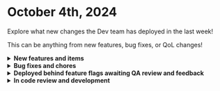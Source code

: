 # October 4th, 2024

Explore what new changes the Dev team has deployed in the last week!

This can be anything from new features, bug fixes, or QoL changes!

<details>

<summary><strong>New features and items</strong></summary>

* Added the ability to use Org variables in Trigger Criteria
* Added a List Forms action with granular permissions

</details>

<details>

<summary><strong>Bug fixes and chores</strong></summary>

* Prevent copy/pasting of subworkflows between orgs that contain actions that don't exist in the target org
* Fixed column pinning for DataTables in App Platform
* Fixed a problem with List Workflow Executions With Time Savings action to require the updated_at field to bound the time savings portion of the query.
* Auto-focus the search bar for New Org Picker
* Fixed routing for custom page names that start with reserved routes in App Platform
* Automatically set the value on forms dropdown when users type to search preventing the need to click the item
* Fixed the App Platform `View` permission to include site themes
* Fixed frontend crashing on certain Github integration actions
* Added feature flag checks for multiplayer workflows
* Fixed falsey boolean handling and make it more consistent with user expectations
* Surface errors in webhook trigger tester that would cause a workflow to not start unrelated to the filters such as invalid request origin
* Prevent workflow canvas from freezing when searching for Actions
* Fix Core Send Mail action to allow input in full email addresses
* Updated pagination for DNSFilter to fetch up to 20k results
* Added missing enum import for forms to validate server side checks that were causing errors when loading embedded forms
* Fixed a bug with Rewst Get Template action failing when a template was selected from the dropdown instead of using the template id
* Fixed handling of required fields in Custom Integrations V2
* Added View permission on forms to allow showing form links to those users
* Removed `span` tag from jinja rendering in App Platform html components
* Updated DNS Filter logo and setup instructions
* Fixed a bug with generic HTTP requests to account for null header parameter
* Fixed permission settings page to show the display name of custom roles instead of the ID
* Fixed enum entry for Custom Integrations V2
* Prefill crate description using a template to avoid empty crate descriptions
* Made `Domain` a required field for SynnexAU
* Improved OpenAI parsing for Custom Integrations V2
* Made Trigger Type immutable
* Fixed a bug where form submissions were not checking if the underlying trigger was disabled
* Fixed a bug where soft-deleted orgs were still being included in workflow triggers
* Fixed padding for dynamic dropdowns on Forms to be consistent with static dropdowns
* Improved validation error messages on permission configurations where at least one role and one org are required
* Fixed a broken setup link for KaseyaBMS
* Set the default managing org_id to the current org_id when creating a new org
* Fixed a bug with MS CSP client mapping in the re-auth logic to refresh Azure tokens
* Fixed a bug where default integrations were not being automatically added to new orgs
* Fixed bugs with new OpenAPI parser in Custom Integrations V2
* Added authorization token refresh functionality to Custom Integrations V2
* Fixed a bug where the List Organizations action was timing out for orgs that manage a large number of orgs

</details>

<details>

<summary><strong>Deployed behind feature flags awaiting QA review and feedback</strong></summary>

* New Org Picker (Launching soon)
* Bitdefender integration (QA review)
* Granular forms permissions (QA review)
* IT Portal integration (QA review)
* Synnex Australia integration (QA review)
* Cove integration (QA review)
* Github integration (QA Review)
* Multi-player workflows V1 (Enabled for staff review)

</details>

<details>

<summary><strong>In code review and development</strong></summary>

* Crushbank integration (Code review)
* Nodeware integration (Code review)
* SQL Database integration refactor (Code review)
* JSON RPC Base Client (Code review)
* Webroot Triggers (Code review)

</details>
